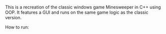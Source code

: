 This is a recreation of the classic windows game Minesweeper in C++ using OOP. It features a GUI and runs on the same game logic as the classic version.

How to run:
